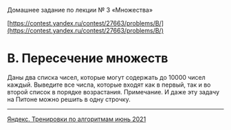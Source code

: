 Домашнее задание по лекции № 3 «Множества»

[https://contest.yandex.ru/contest/27663/problems/B/](https://contest.yandex.ru/contest/27663/problems/B/)

# B. Пересечение множеств

Даны два списка чисел, которые могут содержать до 10000 чисел каждый. Выведите все числа, которые входят как в первый, так и во второй список в порядке возрастания. Примечание. И даже эту задачу на Питоне можно решить в одну строчку.

---

[Яндекс. Тренировки по алгоритмам июнь 2021](https://yandex.ru/yaintern/algorithm-training_1)
